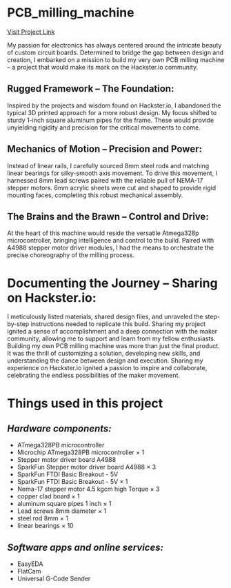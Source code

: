 # PCB_milling_machine 

[Visit Project Link](https://www.hackster.io/515115/open-source-pcb-mill-build-electronics-for-everyone-b0b293)

My passion for electronics has always centered around the intricate beauty of custom circuit boards. Determined to bridge the gap 
between design and creation, I embarked on a mission to build my very own PCB milling machine – a project that would make its mark on the Hackster.io community.

## Rugged Framework – The Foundation:
Inspired by the projects and wisdom found on Hackster.io, I abandoned the typical 3D printed approach for a more robust design. 
My focus shifted to sturdy 1-inch square aluminum pipes for the frame. These would provide unyielding rigidity and precision for the critical movements to come.

## Mechanics of Motion – Precision and Power:
Instead of linear rails, I carefully sourced 8mm steel rods and matching linear bearings for silky-smooth axis movement. 
To drive this movement, I harnessed 8mm lead screws paired with the reliable pull of NEMA-17 stepper motors. 6mm acrylic sheets were cut and shaped 
to provide rigid mounting faces, completing this robust mechanical assembly.

## The Brains and the Brawn – Control and Drive:
At the heart of this machine would reside the versatile Atmega328p microcontroller, bringing intelligence and control to the build. 
Paired with A4988 stepper motor driver modules, I had the means to orchestrate the precise choreography of the milling process.

# Documenting the Journey – Sharing on Hackster.io:

I meticulously listed materials, shared design files, and unraveled the step-by-step instructions needed to replicate this build. 
Sharing my project ignited a sense of accomplishment and a deep connection with the maker community, allowing me to support and learn from my fellow enthusiasts.
Building my own PCB milling machine was more than just the final product. It was the thrill of customizing a solution, developing new skills, and understanding 
the dance between design and execution. Sharing my experience on Hackster.io ignited a passion to inspire and collaborate, celebrating the endless possibilities of the maker movement.

# Things used in this project
## *Hardware components:*

- ATmega328PB microcontroller	
- Microchip ATmega328PB microcontroller ×	1	
- Stepper motor driver board A4988	
- SparkFun Stepper motor driver board A4988 ×	3	
- SparkFun FTDI Basic Breakout - 5V	
- SparkFun FTDI Basic Breakout - 5V ×	1	
- Nema-17 stepper motor 4.5 kgcm high Torque ×	3	
- copper clad board ×	1	
- aluminum square pipes 1 inch ×	1	
- Lead screws 8mm diameter ×	1	
- steel rod 8mm ×	1	
- linear bearings ×	10	

## *Software apps and online services:*

- EasyEDA
- FlatCam
- Universal G-Code Sender

